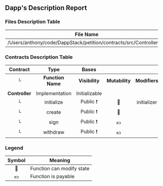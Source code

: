 ## Dapp's Description Report
### Files Description Table

|  File Name  |  SHA-1 Hash  |
|-------------|--------------|
| /Users/anthony/code/DappStack/petition/contracts/src/Controller.sol | a55d019b07aa94cf88153c946a590b67f3e206d1 |

### Contracts Description Table

|  Contract  |         Type        |       Bases      |                  |                 |
|:----------:|:-------------------:|:----------------:|:----------------:|:---------------:|
|     └      |  **Function Name**  |  **Visibility**  |  **Mutability**  |  **Modifiers**  |
||||||
| **Controller** | Implementation | Initializable |||
| └ | initialize | Public ❗️ | 🛑  | initializer |
| └ | create | Public ❗️ | 🛑  | |
| └ | sign | Public ❗️ |  💵 | |
| └ | withdraw | Public ❗️ |  💵 | |

### Legend
|  Symbol  |  Meaning  |
|:--------:|-----------|
|    🛑    | Function can modify state |
|    💵    | Function is payable |

